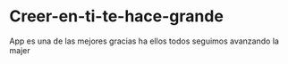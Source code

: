 # Creer-en-ti-te-hace-grande
App es una de las mejores gracias ha ellos todos seguimos avanzando la majer
